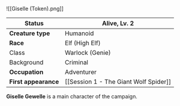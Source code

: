 ![[Giselle (Token).png]]

| Status               | Alive, Lv. 2              |
|----------------------|---------------------------------------|
| **Creature type**    | Humanoid                             |
| **Race**             | Elf (High Elf)                      |
| Class             | Warlock (Genie)                      |
| Background | Criminal |
| **Occupation**       | Adventurer            |
| **First appearance** | [[Session 1 - The Giant Wolf Spider]] |

**Giselle Gewelle** is a main character of the campaign.